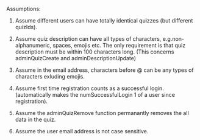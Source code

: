 Assumptions:

1. Assume different users can have totally identical quizzes (but different quizIds).

2. Assume quiz description can have all types of characters, e.g.non-alphanumeric, spaces, emojis etc. The only requirement is that quiz description must be within 100 characters long. (This concerns adminQuizCreate and adminDescriptionUpdate)

3. Assume in the email address, characters before @ can be any types of characters exluding emojis.

4. Assume first time registration counts as a successful login. (automatically makes the numSuccessfulLogin 1 of a user since registration).

5. Assume the adminQuizRemove function permanantly removes the all data in the quiz.

6. Assume the user email address is not case sensitive.